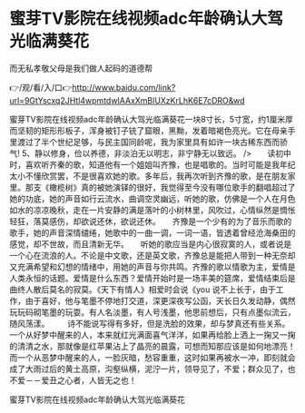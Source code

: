 # 蜜芽TV影院在线视频adc年龄确认大驾光临满葵花
而无私孝敬父母是我们做人起码的道德帮

👉/观/看/入/口👉http://www.baidu.com/link?url=9GtYscxq2JHtl4wpmtdwIAAxXmBlUXzKrLhK6E7cDRO&wd

蜜芽TV影院在线视频adc年龄确认大驾光临满葵花一块8寸长，5寸宽，约1厘米厚而坚韧的矩形形板子，浑身被钉子铳了窟眼，黑黝，发着暗褐色亮光。它在母亲手里渡过了半个世纪足够，与民主国同龄呢，我为家里具有如许一块古稀东西而骄气!
	5、静以修身，俭以养德，非淡泊无以明志，非宁静无以致远。
/>　　读初中时，喜欢听齐秦的歌，知道他有一个姐姐叫齐豫，也是唱歌的。当时可能是我年纪太小不懂欣赏罢，不是很喜欢她的歌。多年后，我再次听到齐豫的歌，是在朋友家里。那支《橄榄树》真的被她演铎的很好，我觉得至今没有哪位歌手的翻唱超过了她的功底，她的声音如行云流水，曲调空灵幽远，听她的歌，仿佛是一个人在月色如水的凉凉晚秋，走在一片安静的满是落叶的小树林里，风吹过，心情纵然是惆怅轻狂，落莫感伤，却欲说还休，欲说还休。　　齐豫是一个少有的为了音乐而歌的歌手，她的声音深情缱绻，她歌中的一曲一调，一词一语，皆透着曾经沧海桑田的感觉，却不世故，而且清新无华。　　听她的歌应当是内心很寂寞的人，或者说是一个心在流浪的人。不论是中文歌，还是英文歌，齐豫总是能把人带到一种无奈却又充满希望和幻想的情绪中，用她的声音与你共鸣。齐豫的歌以情歌为主，爱情是人类永恒的话题。爱情是什么东西？爱情开始时是一场丰美的筵席，爱情结束后是曲终人散后莫名的寂莫。《天下有情人》相爱时会说《you
说不上长于，由于工作，由于喜好，他与笔墨不停地打交道，深更深夜写公函，天长日久发动静，偶然玩玩码砌笔墨的玩耍。有人名淡墨，有人号浅墨，他思前想后，只有点墨似流云，随风荡漾。
　　诗不能说写得有多好，但是洗脸的效果，却与梦真还有些关系。一个从好梦中醒来的人，本来就红光满面喜气洋洋，如果再给脸上洒上一掬又一掬的清清之水，那就像是红苹果沾上了晶亮的晨露，可想而知那应该是如何地漂亮！而一个从恶梦中醒来的人，一脸灰暗，愁容重重，这时如果再被水一冲，即刻就会成了大雨过后的黄土高原，沟壑纵横，泥泞一片，领导见了，不爱；群众见了，也不爱－－爱丑之心者，人皆无之也！

蜜芽TV影院在线视频adc年龄确认大驾光临满葵花
